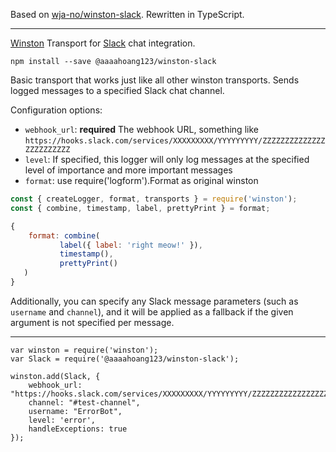 Based on [wja-no/winston-slack](https://github.com/wja-no/winston-slack).
Rewritten in TypeScript.

---

[Winston](https://github.com/winstonjs/winston) Transport for
[Slack](https://slack.com/) chat integration.

    npm install --save @aaaahoang123/winston-slack

Basic transport that works just like all other winston transports. Sends logged
messages to a specified Slack chat channel.

Configuration options:

 * `webhook_url`: **required** The webhook URL, something like
   `https://hooks.slack.com/services/XXXXXXXXX/YYYYYYYYY/ZZZZZZZZZZZZZZZZZZZZZZZZ`
 * `level`: If specified, this logger will only log messages at the specified
   level of importance and more important messages
 * `format`: use require('logform').Format as original winston
```js
const { createLogger, format, transports } = require('winston');
const { combine, timestamp, label, prettyPrint } = format;

{
    format: combine(
           label({ label: 'right meow!' }),
           timestamp(),
           prettyPrint()
   )
}
```

Additionally, you can specify any Slack message parameters (such as `username`
and `channel`), and it will be applied as a fallback if the given argument is
not specified per message.

---

    var winston = require('winston');
    var Slack = require('@aaaahoang123/winston-slack');

    winston.add(Slack, {
        webhook_url: "https://hooks.slack.com/services/XXXXXXXXX/YYYYYYYYY/ZZZZZZZZZZZZZZZZZZZZZZZZ",
        channel: "#test-channel",
        username: "ErrorBot",
        level: 'error',
        handleExceptions: true
    });
